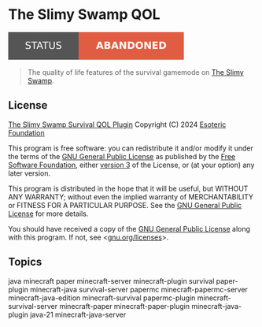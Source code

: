 # The Slimy Swamp QOL

[![Project status: abandoned](./assets/images/badges/status.svg)](./)

> The quality of life features of the survival gamemode on [The Slimy Swamp](https://github.com/TheSlimySwamp/).

## License

[The Slimy Swamp Survival QOL Plugin](./) Copyright (C) 2024 [Esoteric Foundation](https://esoteric.foundation)

This program is free software: you can redistribute it and/or modify it under the terms of the [GNU General Public License](./LICENSE) as published by the [Free Software Foundation](https://www.fsf.org/), either [version 3](./LICENSE) of the License, or (at your option) any later version.

This program is distributed in the hope that it will be useful, but WITHOUT ANY WARRANTY; without even the implied warranty of MERCHANTABILITY or FITNESS FOR A PARTICULAR PURPOSE. See the [GNU General Public License](./LICENSE) for more details.

You should have received a copy of the [GNU General Public License](./LICENSE) along with this program. If not, see <[gnu.org/licenses](https://www.gnu.org/licenses/)>.

## Topics

java minecraft paper minecraft-server minecraft-plugin survival paper-plugin minecraft-java survival-server papermc minecraft-papermc-server minecraft-java-edition minecraft-survival papermc-plugin minecraft-survival-server minecraft-paper minecraft-paper-plugin minecraft-java-plugin java-21 minecraft-java-server
